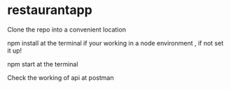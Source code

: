 # restaurantapp

Clone the repo into a convenient location

npm install at the terminal if your working in a node environment , if not set it up!

npm start at the terminal 

Check the working of api at postman
